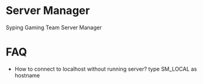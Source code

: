 # Server Manager
Syping Gaming Team Server Manager

# FAQ
 - How to connect to localhost without running server?
 type SM_LOCAL as hostname
